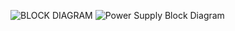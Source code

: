 ![BLOCK DIAGRAM](https://user-images.githubusercontent.com/101441389/164706100-f133e726-a25d-4373-803f-c978c567a073.png)
![Power Supply Block Diagram](https://user-images.githubusercontent.com/101441389/164706893-8217c626-16b5-48dd-800f-1925d115a208.PNG)
